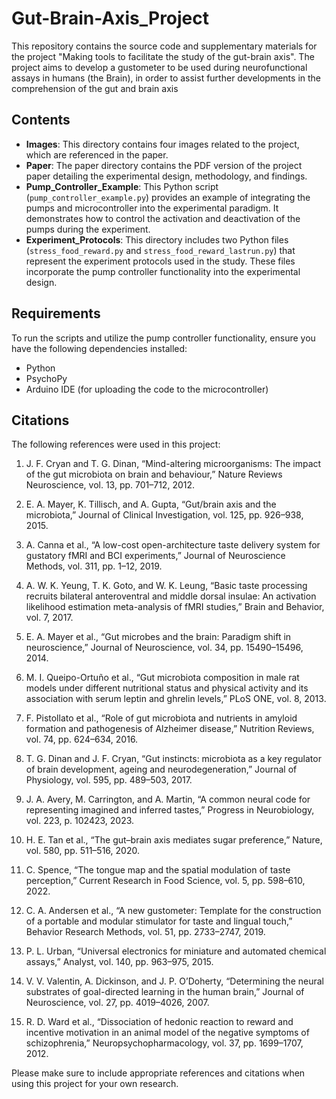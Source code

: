 # Gut-Brain-Axis_Project
This repository contains the source code and supplementary materials for the project "Making tools to facilitate the study of the gut-brain axis". The project aims to develop a gustometer to be used during neurofunctional assays in humans (the Brain), in order to assist further developments in the comprehension of the gut and brain axis

## Contents
- **Images**: This directory contains four images related to the project, which are referenced in the paper.
- **Paper**: The paper directory contains the PDF version of the project paper detailing the experimental design, methodology, and findings.
- **Pump_Controller_Example**: This Python script (`pump_controller_example.py`) provides an example of integrating the pumps and microcontroller into the experimental paradigm. It demonstrates how to control the activation and deactivation of the pumps during the experiment.
- **Experiment_Protocols**: This directory includes two Python files (`stress_food_reward.py` and `stress_food_reward_lastrun.py`) that represent the experiment protocols used in the study. These files incorporate the pump controller functionality into the experimental design.

## Requirements
To run the scripts and utilize the pump controller functionality, ensure you have the following dependencies installed:
* Python 
* PsychoPy 
* Arduino IDE (for uploading the code to the microcontroller)

## Citations

The following references were used in this project:

1. J. F. Cryan and T. G. Dinan, “Mind-altering microorganisms: The impact of the gut microbiota on brain and behaviour,” Nature Reviews Neuroscience, vol. 13, pp. 701–712, 2012.

2. E. A. Mayer, K. Tillisch, and A. Gupta, “Gut/brain axis and the microbiota,” Journal of Clinical Investigation, vol. 125, pp. 926–938, 2015.

3. A. Canna et al., “A low-cost open-architecture taste delivery system for gustatory fMRI and BCI experiments,” Journal of Neuroscience Methods, vol. 311, pp. 1–12, 2019.

4. A. W. K. Yeung, T. K. Goto, and W. K. Leung, “Basic taste processing recruits bilateral anteroventral and middle dorsal insulae: An activation likelihood estimation meta-analysis of fMRI studies,” Brain and Behavior, vol. 7, 2017.

5. E. A. Mayer et al., “Gut microbes and the brain: Paradigm shift in neuroscience,” Journal of Neuroscience, vol. 34, pp. 15490–15496, 2014.

6. M. I. Queipo-Ortuño et al., “Gut microbiota composition in male rat models under different nutritional status and physical activity and its association with serum leptin and ghrelin levels,” PLoS ONE, vol. 8, 2013.

7. F. Pistollato et al., “Role of gut microbiota and nutrients in amyloid formation and pathogenesis of Alzheimer disease,” Nutrition Reviews, vol. 74, pp. 624–634, 2016.

8. T. G. Dinan and J. F. Cryan, “Gut instincts: microbiota as a key regulator of brain development, ageing and neurodegeneration,” Journal of Physiology, vol. 595, pp. 489–503, 2017.

9. J. A. Avery, M. Carrington, and A. Martin, “A common neural code for representing imagined and inferred tastes,” Progress in Neurobiology, vol. 223, p. 102423, 2023.

10. H. E. Tan et al., “The gut–brain axis mediates sugar preference,” Nature, vol. 580, pp. 511–516, 2020.

11. C. Spence, “The tongue map and the spatial modulation of taste perception,” Current Research in Food Science, vol. 5, pp. 598–610, 2022.

12. C. A. Andersen et al., “A new gustometer: Template for the construction of a portable and modular stimulator for taste and lingual touch,” Behavior Research Methods, vol. 51, pp. 2733–2747, 2019.

13. P. L. Urban, “Universal electronics for miniature and automated chemical assays,” Analyst, vol. 140, pp. 963–975, 2015.

14. V. V. Valentin, A. Dickinson, and J. P. O’Doherty, “Determining the neural substrates of goal-directed learning in the human brain,” Journal of Neuroscience, vol. 27, pp. 4019–4026, 2007.

15. R. D. Ward et al., “Dissociation of hedonic reaction to reward and incentive motivation in an animal model of the negative symptoms of schizophrenia,” Neuropsychopharmacology, vol. 37, pp. 1699–1707, 2012.

Please make sure to include appropriate references and citations when using this project for your own research.

